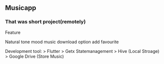 ## Musicapp
### That was short project(remotely)
Feature

Natural tone
mood music
download option
add favourite

  Development tool:
    > Flutter
    > Getx Statemanagement
    > Hive (Local Stroage)
    > Google Drive (Store Music)
    
